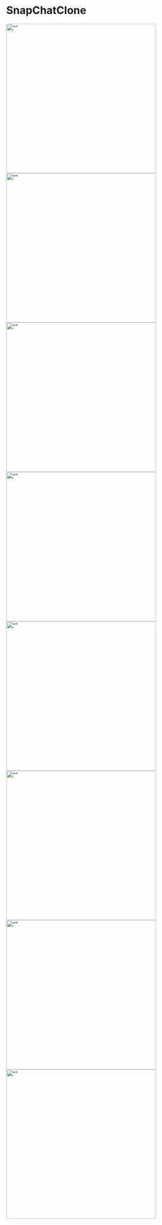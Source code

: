 # SnapChatClone
<img src="https://github.com/10urbulut/SnapChatClone/assets/77685360/5d0704ab-33e0-406e-814e-a8a5f722fe24" alt= “” width="400">

<img src="https://github.com/10urbulut/SnapChatClone/assets/77685360/797a7797-e26c-48f9-97ba-69caa6cdce24" alt= “” width="400">

<img src="https://github.com/10urbulut/SnapChatClone/assets/77685360/7082ec8e-0570-40d2-923b-907849c99b10" alt= “” width="400">

<img src="https://github.com/10urbulut/SnapChatClone/assets/77685360/08874d1b-8d94-40e8-b221-a1a69f91e3fe" alt= “” width="400">

<img src="https://github.com/10urbulut/SnapChatClone/assets/77685360/fb04ccd6-132c-4a90-8e85-0be8deeebf9f" alt= “” width="400">

<img src="https://github.com/10urbulut/SnapChatClone/assets/77685360/f709f54d-3373-478f-a7a3-3fe21c5c3c00" alt= “” width="400">

<img src="https://github.com/10urbulut/SnapChatClone/assets/77685360/d5abfede-2ce4-4964-8419-2e8141486d86" alt= “” width="400">

<img src="https://github.com/10urbulut/SnapChatClone/assets/77685360/b9f73eef-ede1-407d-861d-f5b16b337896" alt= “” width="400">




